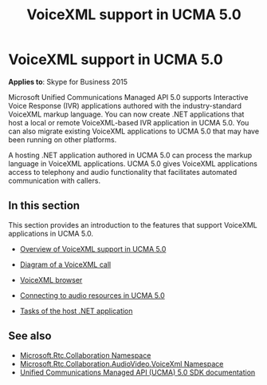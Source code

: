﻿---
title: VoiceXML support in UCMA 5.0
TOCTitle: VoiceXML support in UCMA 5.0
ms:assetid: 064392c2-b82a-4d1f-a239-8eabb8fae2c4
ms:mtpsurl: https://msdn.microsoft.com/en-us/library/Dn466119(v=office.16)
ms:contentKeyID: 65240062
ms.date: 07/27/2015
mtps_version: v=office.16
---

# VoiceXML support in UCMA 5.0

**Applies to**: Skype for Business 2015

Microsoft Unified Communications Managed API 5.0 supports Interactive Voice Response (IVR) applications authored with the industry-standard VoiceXML markup language. You can now create .NET applications that host a local or remote VoiceXML-based IVR application in UCMA 5.0. You can also migrate existing VoiceXML applications to UCMA 5.0 that may have been running on other platforms.

A hosting .NET application authored in UCMA 5.0 can process the markup language in VoiceXML applications. UCMA 5.0 gives VoiceXML applications access to telephony and audio functionality that facilitates automated communication with callers.

## In this section

This section provides an introduction to the features that support VoiceXML applications in UCMA 5.0.

- [Overview of VoiceXML support in UCMA 5.0](overview-of-voicexml-support-in-ucma-5-0.md)

- [Diagram of a VoiceXML call](diagram-of-a-voicexml-call.md)

- [VoiceXML browser](voicexml-browser.md)

- [Connecting to audio resources in UCMA 5.0](connecting-to-audio-resources-in-ucma-5-0.md)

- [Tasks of the host .NET application](tasks-of-the-host-net-application.md)

## See also

- [Microsoft.Rtc.Collaboration Namespace](https://docs.microsoft.com/dotnet/api/microsoft.rtc.collaboration?view=ucma-api-5.0)
- [Microsoft.Rtc.Collaboration.AudioVideo.VoiceXml Namespace](https://docs.microsoft.com/dotnet/api/Microsoft.Rtc.Collaboration.AudioVideo.VoiceXml?view=ucma-voice)
- [Unified Communications Managed API (UCMA) 5.0 SDK documentation](unified-communications-managed-api-ucma-5-0-sdk-documentation.md)